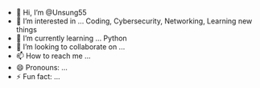 - 👋 Hi, I’m @Unsung55
- 👀 I’m interested in ... Coding, Cybersecurity, Networking, Learning new things
- 🌱 I’m currently learning ... Python
- 💞️ I’m looking to collaborate on ...
- 📫 How to reach me ...
- 😄 Pronouns: ... 
- ⚡ Fun fact: ...

<!---
Unsung55/Unsung55 is a ✨ special ✨ repository because its `README.md` (this file) appears on your GitHub profile.
You can click the Preview link to take a look at your changes.
--->
